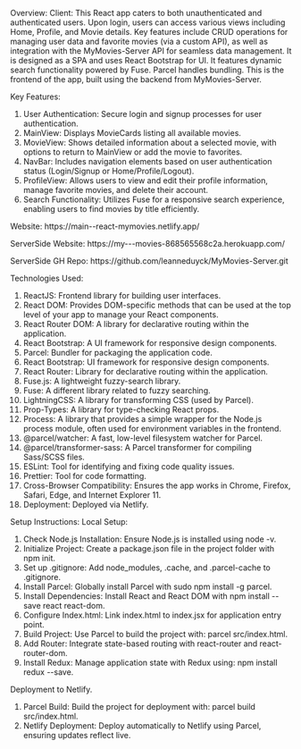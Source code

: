 Overview:
Client: This React app caters to both unauthenticated and authenticated users. Upon login, users can access various views including Home, Profile, and Movie details. Key features include CRUD operations for managing user data and favorite movies (via a custom API), as well as integration with the MyMovies-Server API for seamless data management. It is designed as a SPA and uses React Bootstrap for UI. It features dynamic search functionality powered by Fuse. Parcel handles bundling. 
This is the frontend of the app, built using the backend from MyMovies-Server.

Key Features:

1. User Authentication: Secure login and signup processes for user authentication.
2. MainView: Displays MovieCards listing all available movies.
3. MovieView: Shows detailed information about a selected movie, with options to return to MainView or add the movie to favorites.
4. NavBar: Includes navigation elements based on user authentication status (Login/Signup or Home/Profile/Logout).
5. ProfileView: Allows users to view and edit their profile information, manage favorite movies, and delete their account.
6. Search Functionality: Utilizes Fuse for a responsive search experience, enabling users to find movies by title efficiently.

<p>Website: https://main--react-mymovies.netlify.app/</p>
<p>ServerSide Website: https://my---movies-868565568c2a.herokuapp.com/</p>
<p>ServerSide GH Repo: https://github.com/leanneduyck/MyMovies-Server.git</p>

Technologies Used:

1. ReactJS: Frontend library for building user interfaces.
2. React DOM: Provides DOM-specific methods that can be used at the top level of your app to manage your React components.
3. React Router DOM: A library for declarative routing within the application.
4. React Bootstrap: A UI framework for responsive design components.
5. Parcel: Bundler for packaging the application code.
6. React Bootstrap: UI framework for responsive design components.
7. React Router: Library for declarative routing within the application.
8. Fuse.js: A lightweight fuzzy-search library.
9. Fuse: A different library related to fuzzy searching.
10. LightningCSS: A library for transforming CSS (used by Parcel).
11. Prop-Types: A library for type-checking React props.
12. Process: A library that provides a simple wrapper for the Node.js process module, often used for environment variables in the frontend.
13. @parcel/watcher: A fast, low-level filesystem watcher for Parcel.
14. @parcel/transformer-sass: A Parcel transformer for compiling Sass/SCSS files.
15. ESLint: Tool for identifying and fixing code quality issues.
16. Prettier: Tool for code formatting.
17. Cross-Browser Compatibility: Ensures the app works in Chrome, Firefox, Safari, Edge, and Internet Explorer 11.
18. Deployment: Deployed via Netlify.


Setup Instructions:
Local Setup:

1. Check Node.js Installation: Ensure Node.js is installed using node -v.
2. Initialize Project: Create a package.json file in the project folder with npm init.
3. Set up .gitignore: Add node_modules, .cache, and .parcel-cache to .gitignore.
4. Install Parcel: Globally install Parcel with sudo npm install -g parcel.
5. Install Dependencies: Install React and React DOM with npm install --save react react-dom.
6. Configure Index.html: Link index.html to index.jsx for application entry point.
7. Build Project: Use Parcel to build the project with: parcel src/index.html.
8. Add Router: Integrate state-based routing with react-router and react-router-dom.
9. Install Redux: Manage application state with Redux using: npm install redux --save.

Deployment to Netlify.

1. Parcel Build: Build the project for deployment with: parcel build src/index.html.
2. Netlify Deployment: Deploy automatically to Netlify using Parcel, ensuring updates reflect live.
